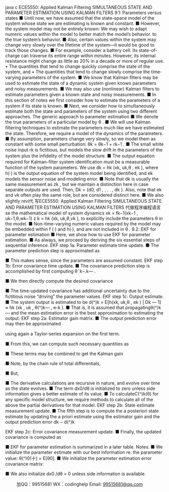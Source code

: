 java c
ECE5550: Applied Kalman Filtering 
SIMULTANEOUS STATE AND PARAMETER ESTIMATION USING KALMAN FILTERS
9.1: Parameters versus states 
■ Until now, we have   assumed that the   state-space   model   of the   system whose state we are estimating is known   and   constant.
■ However, the system   model   may   not be entirely   known:   We   may wish   to adapt   numeric values within the   model to better   match the   model’s   behavior. to the true system’s behavior.
■ Also, certain values within the system may change very   slowly   over      the   lifetime of the system—it would be good to track those   changes.
■ For example, consider a battery cell.   Its   state-of-charge can   traverse   its entire   range within   minutes.   However, its   internal   resistance   might   change as little as 20%   in   a   decade   or   more   of   regular   use.
• The quantities that tend to change quickly   comprise the state of   the system,   and
• The quantities that tend to change slowly   comprise the
time-varying parameters of the system.
■ We know that   Kalman ﬁlters   may be   used to estimate the   state   of   a dynamic system given known parameters and   noisy   measurements.
■ We   may also use   (nonlinear)   Kalman ﬁlters to estimate parameters   given a known state   and   noisy   measurements.
■ In this section of   notes we ﬁrst   consider   how to   estimate   the   parameters of a system   if   its   state   is   known.
■ Next, we consider how to simultaneously estimate both the state   and   parameters of the system using two different approaches.
The generic approach to parameter estimation 
■ We denote the true parameters of a   particular   model   by θ   .
■ We will use   Kalman ﬁltering techniques to estimate the parameters
much like we have estimated the state.   Therefore, we   require a   model   of the dynamics of the   parameters.
■ By assumption, parameters change very slowly, so we   model them   as   constant with some small   perturbation:
θk = θk−1   + rk−1   .
■ The small white   noise   input rk is ﬁctitious, but   models the   slow   drift   in      the parameters of the system plus the inﬁdelity   of the   model   structure.
■ The output equation   required for   Kalman-ﬁlter system identiﬁcation   must be a   measurable function of the system parameters.   We   use
dk = hk (xk, uk,θ   , ek ),
where h(·) is the output equation of   the   system   model   being               identiﬁed, and ek models the sensor   noise and   modeling   error.
■ Note that dk is usually the same   measurement   as zk ,   but we   maintain
a distinction here in case separate outputs   are   used.   Then,
Dk = {d0, d1   , . . . , dk }.   Also,   note   that ek and   vk often   play   the   same role, but are   considered distinct   here.
■ We also slightly   revi代 写ECE5550: Applied Kalman Filtering SIMULTANEOUS STATE AND PARAMETER ESTIMATION USING KALMAN FILTERS
代做程序编程语言se the   mathematical model of system   dynamics
xk = fk−1(xk−1   , uk−1,θ,wk−1)
z k = hk (xk, uk,θ,vk ),
to explicitly include the   parameters θ in the   model.
■ Non-time-varying numeric values   required by the   model   may   be   embedded within f (·) and h(·), and are   not   included   in θ   .
9.2: EKF for parameter estimation 
■ Here, we show how to   use   EKF   for   parameter   estimation.
■ As always, we proceed by deriving the   six   essential steps   of   sequential inference.
EKF step 1a: Parameter   estimate time   update.
■ The parameter prediction step   is approximated   as

■ This makes sense, since the parameters   are assumed constant. EKF step 1b: Error covariance time   update.
■ The covariance prediction step is accomplished by first computing θ˜k−.k— .

■ We then directly compute the desired covariance

■ The time-updated covariance has additional uncertainty due to the   ﬁctitious   noise “driving” the parameter values.
EKF step 1c: Output   estimate.
■ The system output is   estimated to   be
d(^)k = E[h(xk, uk,θ   , ek )   |   Dk —   1]
≈ hk (xk , uk ,   θ(^)k— , e-k ).
■ That is,   it   is assumed that propagatingθ(^)k— and   the   mean   estimation
error is the best approximation to   estimating   the   output.
EKF step 2a: Estimator   gain   matrix.
■ The output prediction error   may then be   approximated

using again a Taylor-series expansion on the ﬁrst   term.

■ From this, we can compute such necessary   quantities   as

■ These terms may be combined to   get the   Kalman gain

■ Note, by the   chain   rule   of   total   differentials,


■ But,

■ The derivative calculations are   recursive in   nature, and   evolve   over   time as the state   evolves.
■ The term dx0/dθ   is   initialized to zero unless side   information gives   a   better estimate of   its value.
■ To calculateC(^)k(θ) for any speciﬁc   model structure, we   require   methods
to calculate all of the above the   partial   derivatives   for   that   model.
EKF step 2b: State estimate measurement   update.
■ The ﬁfth step   is to compute the a posteriori state estimate by
updating the a priori estimate using the estimator gain and   the   output   prediction error dk −   d(^)k 

EKF step 2c: Error covariance measurement   update.
■ Finally, the   updated covariance is   computed   as

■ EKF for parameter estimation   is   summarized   in   a   later table.
Notes: 
■ We   initialize the parameter estimate with our best   information   re. the   parameter   value:   θ(^)0(十)   = E[θ0].
■ We   initialize the parameter estimation error covariance   matrix:

■ We also   initialize dx0   /dθ   = 0   unless side   information is   available.



         
加QQ：99515681  WX：codinghelp  Email: 99515681@qq.com
